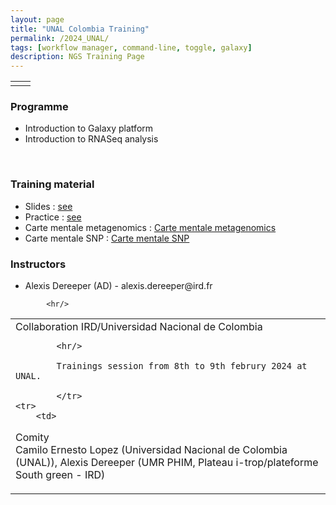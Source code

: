 ```yaml
---
layout: page
title: "UNAL Colombia Training"
permalink: /2024_UNAL/
tags: [workflow manager, command-line, toggle, galaxy]
description: NGS Training Page
---
```


<table class="table-contact">
	<tr>
		<td><a class="logo" href="https://unal.edu.co/"><img class="img-logo" src="{{ site.url }}/images/logo/logo-Universidad-Nacional.png" alt="" /></a></td>
		<td><a class="logo" href="http://bioinfo.ird.fr"><img class="img-logo"   src="{{ site.url }}/images/logo/i-trop-longtransparent.png" alt="" /></a></td>
	</tr>
</table>

<table class="table-contact">
	<tr>
		<td>
Collaboration IRD/Universidad Nacional de Colombia
<br />
			
			<hr/>
			
			Trainings session from 8th to 9th februry 2024 at UNAL.
			
			</tr>
	<tr>
		<td>
Comity
		<br />
Camilo Ernesto Lopez (Universidad Nacional de Colombia (UNAL)), Alexis Dereeper (UMR PHIM, Plateau i-trop/plateforme South green - IRD)
		</td></tr>
	



<div id="colonne1">
<h3>Programme</h3>
<ul>
<li>Introduction to Galaxy platform </li>
<li>Introduction to RNASeq analysis</li>
</ul>
    <br />
</div>


<div id="colonne3">
<h3>Training material</h3>
<ul>
   <li>Slides : <a target="_blank" href="{{ site.url }}/files/Burkina-intro-complet-1-194.pdf">see</a></li>
   <li>Practice : <a target="_blank" href="https://github.com/SouthGreenPlatform/training_SV_teaching/tree/2022_burkina">see</a> </li>
	 <li>Carte mentale metagenomics : <a target="_blank" href="https://github.com/SouthGreenPlatform/training_SV_teaching/raw/2022_burkina/carte_mentale_metagenomics.png">Carte mentale metagenomics</a> </li>
	<li>Carte mentale SNP : <a target="_blank" href="https://github.com/SouthGreenPlatform/training_SV_teaching/raw/2022_burkina/carte_mentale_snp.png">Carte mentale SNP</a> </li>
</ul>
</div>



<div id="nextInline" class="clearfix">
<h3>Instructors</h3>
<ul>
    <li>Alexis Dereeper (AD) - alexis.dereeper@ird.fr </li>
</ul>
			
			<hr/>
	

</div> 



